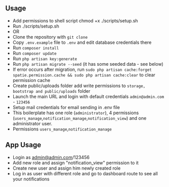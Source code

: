 ## Usage
- Add permissions to shell script chmod +x ./scripts/setup.sh
- Run ./scripts/setup.sh
- OR 
- Clone the repository with `git clone`
- Copy `.env.example` file to `.env` and edit database credentials there
- Run `composer install`
- Run `composer update`
- Run `php artisan key:generate`
- Run `php artisan migrate --seed` (it has some seeded data - see below)
- If error occurs after migration, run `sudo php artisan cache:forget spatie.permission.cache && sudo php artisan cache:clear` to clear permission cache
- Create public/uploads folder add write permissions to `storage, bootstrap and public/uploads` folder
- Launch the main URL and login with default credentials `admin@admin.com` - `123456`
- Setup mail credentials for email sending in .env file
- This boilerplate has one role (`administrator`), 4 permissions (`users_manage`,`notification_manage`,`notification_view`) and one administrator user.
- Permissions `users_manage`,`notification_manage`

## App Usage
- Login as admin@admin.com/123456
- Add new role and assign "notification_view" permission to it
- Create new user and assign him newly created role
- Log in as user with different role and go to dashboard route to see all your notifications

